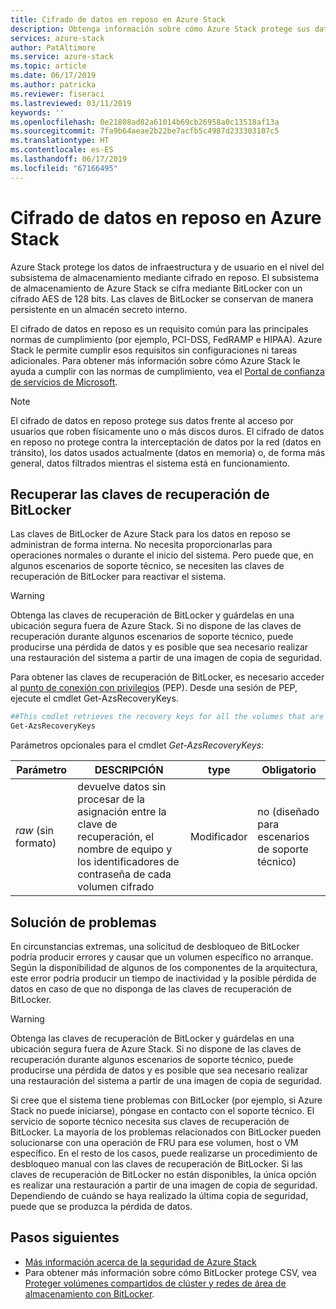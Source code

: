 ```yaml
---
title: Cifrado de datos en reposo en Azure Stack
description: Obtenga información sobre cómo Azure Stack protege sus datos con cifrado en reposo.
services: azure-stack
author: PatAltimore
ms.service: azure-stack
ms.topic: article
ms.date: 06/17/2019
ms.author: patricka
ms.reviewer: fiseraci
ms.lastreviewed: 03/11/2019
keywords: ''
ms.openlocfilehash: 0e21808ad82a61014b69cb26958a0c13518af13a
ms.sourcegitcommit: 7fa9b64aeae2b22be7acfb5c4987d233303107c5
ms.translationtype: HT
ms.contentlocale: es-ES
ms.lasthandoff: 06/17/2019
ms.locfileid: "67166495"
---
```

# <a name="data-at-rest-encryption-in-azure-stack"></a>Cifrado de datos en reposo en Azure Stack

Azure Stack protege los datos de infraestructura y de usuario en el nivel del subsistema de almacenamiento mediante cifrado en reposo. El subsistema de almacenamiento de Azure Stack se cifra mediante BitLocker con un cifrado AES de 128 bits. Las claves de BitLocker se conservan de manera persistente en un almacén secreto interno.

El cifrado de datos en reposo es un requisito común para las principales normas de cumplimiento (por ejemplo, PCI-DSS, FedRAMP e HIPAA). Azure Stack le permite cumplir esos requisitos sin configuraciones ni tareas adicionales. Para obtener más información sobre cómo Azure Stack le ayuda a cumplir con las normas de cumplimiento, vea el [Portal de confianza de servicios de Microsoft](https://aka.ms/AzureStackCompliance).

> [!NOTE]
> El cifrado de datos en reposo protege sus datos frente al acceso por usuarios que roben físicamente uno o más discos duros. El cifrado de datos en reposo no protege contra la interceptación de datos por la red (datos en tránsito), los datos usados actualmente (datos en memoria) o, de forma más general, datos filtrados mientras el sistema está en funcionamiento.

## <a name="retrieving-bitlocker-recovery-keys"></a>Recuperar las claves de recuperación de BitLocker

Las claves de BitLocker de Azure Stack para los datos en reposo se administran de forma interna. No necesita proporcionarlas para operaciones normales o durante el inicio del sistema. Pero puede que, en algunos escenarios de soporte técnico, se necesiten las claves de recuperación de BitLocker para reactivar el sistema.  

> [!WARNING]
> Obtenga las claves de recuperación de BitLocker y guárdelas en una ubicación segura fuera de Azure Stack. Si no dispone de las claves de recuperación durante algunos escenarios de soporte técnico, puede producirse una pérdida de datos y es posible que sea necesario realizar una restauración del sistema a partir de una imagen de copia de seguridad.

Para obtener las claves de recuperación de BitLocker, es necesario acceder al [punto de conexión con privilegios](azure-stack-privileged-endpoint.md) (PEP). Desde una sesión de PEP, ejecute el cmdlet Get-AzsRecoveryKeys.

```powershell
##This cmdlet retrieves the recovery keys for all the volumes that are encrypted with BitLocker.
Get-AzsRecoveryKeys
```

Parámetros opcionales para el cmdlet *Get-AzsRecoveryKeys*:

| Parámetro | DESCRIPCIÓN | type | Obligatorio |
|---------|---------|---------|---------|
|*raw* (sin formato) | devuelve datos sin procesar de la asignación entre la clave de recuperación, el nombre de equipo y los identificadores de contraseña de cada volumen cifrado  | Modificador | no (diseñado para escenarios de soporte técnico)|

## <a name="troubleshoot-issues"></a>Solución de problemas

En circunstancias extremas, una solicitud de desbloqueo de BitLocker podría producir errores y causar que un volumen específico no arranque. Según la disponibilidad de algunos de los componentes de la arquitectura, este error podría producir un tiempo de inactividad y la posible pérdida de datos en caso de que no disponga de las claves de recuperación de BitLocker.

> [!WARNING]
> Obtenga las claves de recuperación de BitLocker y guárdelas en una ubicación segura fuera de Azure Stack. Si no dispone de las claves de recuperación durante algunos escenarios de soporte técnico, puede producirse una pérdida de datos y es posible que sea necesario realizar una restauración del sistema a partir de una imagen de copia de seguridad.

Si cree que el sistema tiene problemas con BitLocker (por ejemplo, si Azure Stack no puede iniciarse), póngase en contacto con el soporte técnico. El servicio de soporte técnico necesita sus claves de recuperación de BitLocker. La mayoría de los problemas relacionados con BitLocker pueden solucionarse con una operación de FRU para ese volumen, host o VM específico. En el resto de los casos, puede realizarse un procedimiento de desbloqueo manual con las claves de recuperación de BitLocker. Si las claves de recuperación de BitLocker no están disponibles, la única opción es realizar una restauración a partir de una imagen de copia de seguridad. Dependiendo de cuándo se haya realizado la última copia de seguridad, puede que se produzca la pérdida de datos.

## <a name="next-steps"></a>Pasos siguientes

- [Más información acerca de la seguridad de Azure Stack](azure-stack-security-foundations.md)
- Para obtener más información sobre cómo BitLocker protege CSV, vea [Proteger volúmenes compartidos de clúster y redes de área de almacenamiento con BitLocker](https://docs.microsoft.com/windows/security/information-protection/bitlocker/protecting-cluster-shared-volumes-and-storage-area-networks-with-bitlocker).
